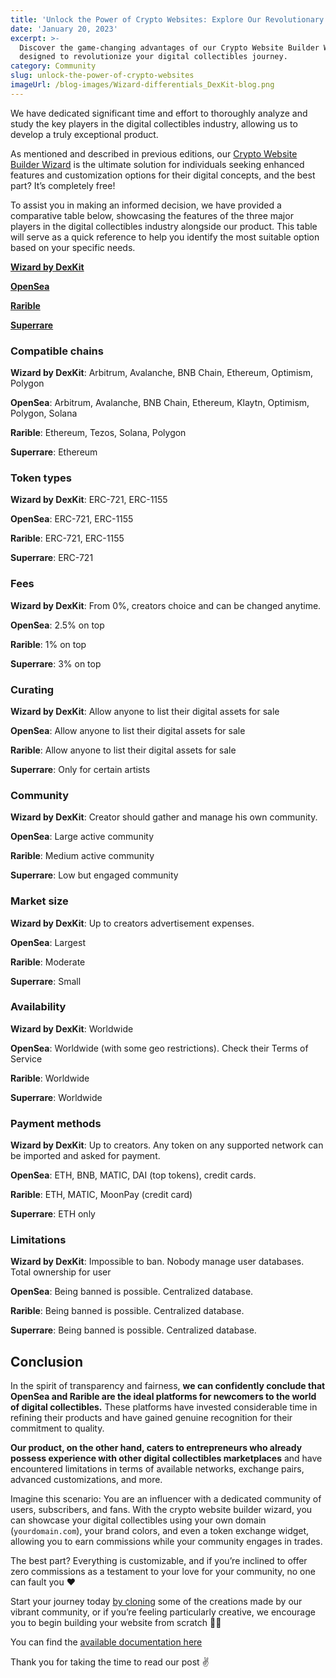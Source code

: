 ```yaml
---
title: 'Unlock the Power of Crypto Websites: Explore Our Revolutionary Product Today!'
date: 'January 20, 2023'
excerpt: >-
  Discover the game-changing advantages of our Crypto Website Builder Wizard,
  designed to revolutionize your digital collectibles journey.
category: Community
slug: unlock-the-power-of-crypto-websites
imageUrl: /blog-images/Wizard-differentials_DexKit-blog.png
---
```


We have dedicated significant time and effort to thoroughly analyze and study the key players in the digital collectibles industry, allowing us to develop a truly exceptional product.

As mentioned and described in previous editions, our [Crypto Website Builder Wizard](https://whitelabel-nft.dexkit.com/admin/create) is the ultimate solution for individuals seeking enhanced features and customization options for their digital concepts, and the best part? It’s completely free!

To assist you in making an informed decision, we have provided a comparative table below, showcasing the features of the three major players in the digital collectibles industry alongside our product. This table will serve as a quick reference to help you identify the most suitable option based on your specific needs.

**[Wizard by DexKit](https://whitelabel-nft.dexkit.com/admin/create)**

**[OpenSea](https://opensea.io/)**

**[Rarible](https://rarible.com/)**

**[Superrare](https://superrare.com/)**

### Compatible chains

**Wizard by DexKit**: Arbitrum, Avalanche, BNB Chain, Ethereum, Optimism, Polygon

**OpenSea**: Arbitrum, Avalanche, BNB Chain, Ethereum, Klaytn, Optimism, Polygon, Solana

**Rarible**: Ethereum, Tezos, Solana, Polygon

**Superrare**: Ethereum

### Token types

**Wizard by DexKit**: ERC-721, ERC-1155

**OpenSea**: ERC-721, ERC-1155

**Rarible**: ERC-721, ERC-1155

**Superrare**: ERC-721

### Fees

**Wizard by DexKit**: From 0%, creators choice and can be changed anytime.

**OpenSea**: 2.5% on top

**Rarible**: 1% on top

**Superrare**: 3% on top

### Curating

**Wizard by DexKit**: Allow anyone to list their digital assets for sale

**OpenSea**: Allow anyone to list their digital assets for sale

**Rarible**: Allow anyone to list their digital assets for sale

**Superrare**: Only for certain artists

### Community

**Wizard by DexKit**: Creator should gather and manage his own community.

**OpenSea**: Large active community

**Rarible**: Medium active community

**Superrare**: Low but engaged community

### Market size

**Wizard by DexKit**: Up to creators advertisement expenses.

**OpenSea**: Largest

**Rarible**: Moderate

**Superrare**: Small

### Availability

**Wizard by DexKit**: Worldwide

**OpenSea**: Worldwide (with some geo restrictions). Check their Terms of Service

**Rarible**: Worldwide

**Superrare**: Worldwide

### Payment methods

**Wizard by DexKit**: Up to creators. Any token on any supported network can be imported and asked for payment.

**OpenSea**: ETH, BNB, MATIC, DAI (top tokens), credit cards.

**Rarible**: ETH, MATIC, MoonPay (credit card)

**Superrare**: ETH only

### Limitations

**Wizard by DexKit**: Impossible to ban. Nobody manage user databases. Total ownership for user

**OpenSea**: Being banned is possible. Centralized database.

**Rarible**: Being banned is possible. Centralized database.

**Superrare**: Being banned is possible. Centralized database.

## Conclusion

In the spirit of transparency and fairness, **we can confidently conclude that OpenSea and Rarible are the ideal platforms for newcomers to the world of digital collectibles.** These platforms have invested considerable time in refining their products and have gained genuine recognition for their commitment to quality.

**Our product, on the other hand, caters to entrepreneurs who already possess experience with other digital collectibles marketplaces** and have encountered limitations in terms of available networks, exchange pairs, advanced customizations, and more.

Imagine this scenario: You are an influencer with a dedicated community of users, subscribers, and fans. With the crypto website builder wizard, you can showcase your digital collectibles using your own domain (`yourdomain.com`), your brand colors, and even a token exchange widget, allowing you to earn commissions while your community engages in trades.

The best part? Everything is customizable, and if you’re inclined to offer zero commissions as a testament to your love for your community, no one can fault you ❤

Start your journey today [by cloning](https://whitelabel-nft.dexkit.com/site) some of the creations made by our vibrant community, or if you’re feeling particularly creative, we encourage you to begin building your website from scratch 👨‍🎨

You can find the [available documentation here](https://docs.dexkit.com/defi-products/nft-marketplace/overview)

Thank you for taking the time to read our post ✌
